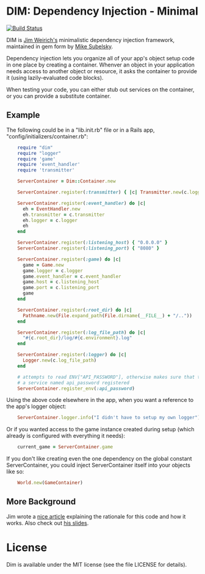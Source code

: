 # DIM: Dependency Injection - Minimal

[![Build Status](https://travis-ci.org/subelsky/dim.svg?branch=master)](https://travis-ci.org/subelsky/dim)

DIM is [Jim Weirich's](http://onestepback.org) minimalistic dependency injection framework, maintained in
gem form by [Mike Subelsky](http://subelsky.com).

Dependency injection lets you organize all of your app's object setup code in one place by creating a
container. Whenver an object in your application needs access to another object or resource, it asks
the container to provide it (using lazily-evaluated code blocks).

When testing your code, you can either stub out services on the container, or you can provide a substitute container.

## Example

The following could be in a "lib.init.rb" file or in a Rails app, "config/initializers/container.rb":

```ruby
    require "dim"
    require "logger"
    require 'game'
    require 'event_handler'
    require 'transmitter'

    ServerContainer = Dim::Container.new

    ServerContainer.register(:transmitter) { |c| Transmitter.new(c.logger) }

    ServerContainer.register(:event_handler) do |c|
      eh = EventHandler.new
      eh.transmitter = c.transmitter
      eh.logger = c.logger
      eh
    end

    ServerContainer.register(:listening_host) { "0.0.0.0" }
    ServerContainer.register(:listening_port) { "8080" }

    ServerContainer.register(:game) do |c|
      game = Game.new
      game.logger = c.logger
      game.event_handler = c.event_handler
      game.host = c.listening_host
      game.port = c.listening_port
      game
    end

    ServerContainer.register(:root_dir) do |c|
      Pathname.new(File.expand_path(File.dirname(__FILE__) + "/.."))
    end

    ServerContainer.register(:log_file_path) do |c|
      "#{c.root_dir}/log/#{c.environment}.log"
    end

    ServerContainer.register(:logger) do |c|
      Logger.new(c.log_file_path)
    end

    # attempts to read ENV["API_PASSWORD"], otherwise makes sure that the parent container has
    # a service named api_password registered
    ServerContainer.register_env(:api_password)
```
  
Using the above code elsewhere in the app, when you want a reference to the app's logger object:

```ruby
    ServerContainer.logger.info("I didn't have to setup my own logger")
```

Or if you wanted access to the game instance created during setup (which already is configured with everything it needs):

```ruby
    current_game = ServerContainer.game
```

If you don't like creating even the one dependency on the global constant ServerContainer, you could
inject ServerContainer itself into your objects like so:

```ruby
    World.new(GameContainer)
```

## More Background

Jim wrote a [nice article](http://onestepback.org/index.cgi/Tech/Ruby/DependencyInjectionInRuby.rdoc) explaining
the rationale for this code and how it works. Also check out [his slides](http://onestepback.org/articles/depinj/).

# License

Dim is available under the MIT license (see the file LICENSE for details).
